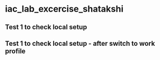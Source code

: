 # iac_lab_excercise_shatakshi

## Test 1 to check local setup
## Test 1 to check local setup - after switch to  work profile